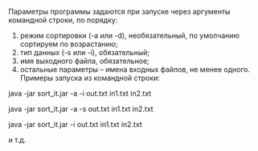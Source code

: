 Параметры программы задаются при запуске через аргументы командной строки, по порядку:
1. режим сортировки (-a или -d), необязательный, по умолчанию сортируем по возрастанию;
2. тип данных (-s или -i), обязательный;
3. имя выходного файла, обязательное;
4. остальные параметры – имена входных файлов, не менее одного.
Примеры запуска из командной строки:

java -jar sort_it.jar -a -i out.txt in1.txt in2.txt

java -jar sort_it.jar -a -s out.txt in1.txt in2.txt

java -jar sort_it.jar -i out.txt in1.txt in2.txt

и т.д.
